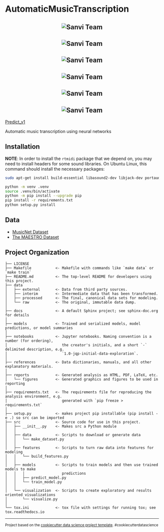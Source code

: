 AutomaticMusicTranscription
==============================

<h2 align="center"><img src="https://drive.google.com/file/d/1UNxc3mHPMJ3WcDF8n3Owc7W43chKrGwh/view?usp=share_link" alt="Sanvi Team"></h2>
<h2 align="center"><img src="https://drive.google.com/file/d/1eahG7N9v8UjgtOwoSLYf7Es7iyITYuj9/view?usp=share_link" alt="Sanvi Team"></h2>
<h2 align="center"><img src="https://drive.google.com/file/d/13UvWhHRPN7S_PBj7LrRGjA8M08eUIEZz/view?usp=share_link" alt="Sanvi Team"></h2>
<h2 align="center"><img src="https://drive.google.com/file/d/1Pq_6HU4bUZe77SEAP_g2mTJrf95HD2dg/view?usp=share_link" alt="Sanvi Team"></h2>
<h2 align="center"><img src="https://drive.google.com/file/d/1fX18UN0n3_mFdJFpJmZuno3L4c-UQ-Kf/view?usp=share_link" alt="Sanvi Team"></h2>
<h2 align="center"><img src="https://drive.google.com/file/d/1fspbzmknx9rp8F_7qWCvY1NrPkhmj8Tr/view?usp=share_link" alt="Sanvi Team"></h2>

[Predict_v1](https://drive.google.com/file/d/1QX3fVzG-JrFjh37t3Xe0hCk2FIZ98SBx/view?usp=share_link)

Automatic music transcription using neural networks

Installation
------------
**NOTE**: In order to install the `rtmidi` package that we depend on, you may need to install headers for some sound libraries. On Ubuntu Linux, this command should install the necessary packages:

```bash
sudo apt-get install build-essential libasound2-dev libjack-dev portaudio19-dev
```
```bash
python -m venv .venv
source .venv/bin/activate
python -m pip install --upgrade pip
pip install -r requirements.txt
python setup.py install
```

Data
------------
- [MusicNet Dataset](https://www.kaggle.com/datasets/imsparsh/musicnet-dataset)
- [The MAESTRO Dataset](https://magenta.tensorflow.org/datasets/maestro)

Project Organization
------------

    ├── LICENSE
    ├── Makefile           <- Makefile with commands like `make data` or `make train`
    ├── README.md          <- The top-level README for developers using this project.
    ├── data
    │   ├── external       <- Data from third party sources.
    │   ├── interim        <- Intermediate data that has been transformed.
    │   ├── processed      <- The final, canonical data sets for modeling.
    │   └── raw            <- The original, immutable data dump.
    │
    ├── docs               <- A default Sphinx project; see sphinx-doc.org for details
    │
    ├── models             <- Trained and serialized models, model predictions, or model summaries
    │
    ├── notebooks          <- Jupyter notebooks. Naming convention is a number (for ordering),
    │                         the creator's initials, and a short `-` delimited description, e.g.
    │                         `1.0-jqp-initial-data-exploration`.
    │
    ├── references         <- Data dictionaries, manuals, and all other explanatory materials.
    │
    ├── reports            <- Generated analysis as HTML, PDF, LaTeX, etc.
    │   └── figures        <- Generated graphics and figures to be used in reporting
    │
    ├── requirements.txt   <- The requirements file for reproducing the analysis environment, e.g.
    │                         generated with `pip freeze > requirements.txt`
    │
    ├── setup.py           <- makes project pip installable (pip install -e .) so src can be imported
    ├── src                <- Source code for use in this project.
    │   ├── __init__.py    <- Makes src a Python module
    │   │
    │   ├── data           <- Scripts to download or generate data
    │   │   └── make_dataset.py
    │   │
    │   ├── features       <- Scripts to turn raw data into features for modeling
    │   │   └── build_features.py
    │   │
    │   ├── models         <- Scripts to train models and then use trained models to make
    │   │   │                 predictions
    │   │   ├── predict_model.py
    │   │   └── train_model.py
    │   │
    │   └── visualization  <- Scripts to create exploratory and results oriented visualizations
    │       └── visualize.py
    │
    └── tox.ini            <- tox file with settings for running tox; see tox.readthedocs.io


--------

<p><small>Project based on the <a target="_blank" href="https://drivendata.github.io/cookiecutter-data-science/">cookiecutter data science project template</a>. #cookiecutterdatascience</small></p>
